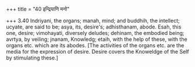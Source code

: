 +++
title = "40 इन्द्रियाणि मनो"

+++
3.40 Indriyani, the organs; manah, mind; and buddhih, the intellect;
ucyate, are said to be; asya, its, desire's; adhisthanam, abode. Esah,
this one, desire; vimohayati, diversely deludes; dehinam, the embodied
being; avrtya, by veiling; jnanam, Knowledg; etaih, with the help of
these, with the organs etc. which are its abodes. \[The activities of
the organs etc. are the media for the expression of desire. Desire
covers the Knoweldge of the Self by stimulating these.\]
